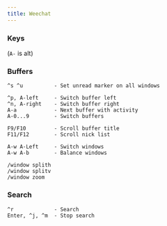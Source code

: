```yaml
---
title: Weechat
---
```


### Keys

(`A-` is alt)

### Buffers

    ^s ^u          - Set unread marker on all windows

    ^p, A-left     - Switch buffer left
    ^n, A-right    - Switch buffer right
    A-a            - Next buffer with activity
    A-0...9        - Switch buffers

    F9/F10         - Scroll buffer title
    F11/F12        - Scroll nick list

    A-w A-Left     - Switch windows
    A-w A-b        - Balance windows

    /window splith
    /window splitv
    /window zoom

### Search

    ^r             - Search
    Enter, ^j, ^m  - Stop search
